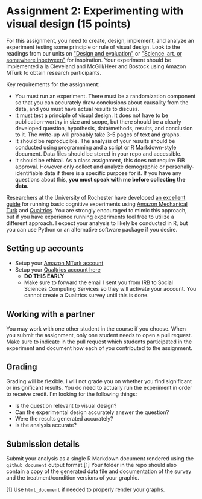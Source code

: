 
Assignment 2: Experimenting with visual design (15 points)
==========================================================

For this assignment, you need to create, design, implement, and analyze an experiment testing some principle or rule of visual design. Look to the readings from our units on ["Design and evaluation"](../notes/day3-notes.html) or ["Science, art, or somewhere inbetween"](../notes/day5-notes.html) for inspiration. Your experiment should be implemented a la Cleveland and McGill/Heer and Bostock using Amazon MTurk to obtain research participants.

Key requirements for the assignment:

-   You must run an experiment. There must be a randomization component so that you can accurately draw conclusions about causality from the data, and you must have actual results to discuss.
-   It must test a principle of visual design. It does not have to be publication-worthy in size and scope, but there should be a clearly developed question, hypothesis, data/methods, results, and conclusion to it. The write-up will probably take 3-5 pages of text and graphs.
-   It should be reproducible. The analysis of your results should be conducted using programming and a script or R Markdown-style document. Data files should be stored in your repo and accessible.
-   It should be ethical. As a class assignment, this does not require IRB approval. However only collect and analyze demographic or personally-identifiable data if there is a specific purpose for it. If you have any questions about this, **you must speak with me before collecting the data**.

Researchers at the University of Rochester have developed [an excellent guide](http://amandapogue.github.io/Qualtrics_Tutorial/) for running basic cognitive experiments using [Amazon Mechanical Turk](https://www.mturk.com/mturk/welcome) and [Qualtrics](https://sscs.uchicago.edu/page/qualtrics). You are strongly encouraged to mimic this approach, but if you have experience running experiments feel free to utilize a different approach. I expect your analysis to likely be conducted in R, but you can use Python or an alternative software package if you desire.

Setting up accounts
-------------------

-   Setup your [Amazon MTurk account](https://www.mturk.com/mturk/welcome)
-   Setup your [Qualtrics account here](https://sscs.uchicago.edu/page/qualtrics)
    -   **DO THIS EARLY**
    -   Make sure to forward the email I sent you from IRB to Social Sciences Computing Services so they will activate your account. You cannot create a Qualtrics survey until this is done.

Working with a partner
----------------------

You may work with one other student in the course if you choose. When you submit the assignment, only one student needs to open a pull request. Make sure to indicate in the pull request which students participated in the experiment and document how each of you contributed to the assignment.

Grading
-------

Grading will be flexible. I will not grade you on whether you find significant or insignificant results. You do need to actually run the experiment in order to receive credit. I'm looking for the following things:

-   Is the question relevant to visual design?
-   Can the experimental design accurately answer the question?
-   Were the results generated accurately?
-   Is the analysis accurate?

Submission details
------------------

Submit your analysis as a single R Markdown document rendered using the `github_document` output format.[1] Your folder in the repo should also contain a copy of the generated data file and documentation of the survey and the treatment/condition versions of your graphic.

[1] Use `html_document` if needed to properly render your graphs.
